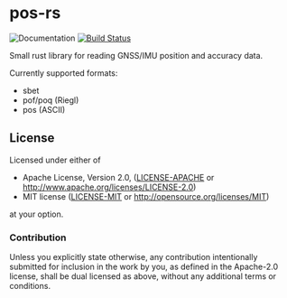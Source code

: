 # pos-rs

![Documentation](https://docs.rs/pos/badge.svg)
[![Build Status](https://travis-ci.org/gadomski/pos-rs.svg?branch=master)](https://travis-ci.org/gadomski/pos-rs)

Small rust library for reading GNSS/IMU position and accuracy data.

Currently supported formats:

- sbet
- pof/poq (Riegl)
- pos (ASCII)

## License

Licensed under either of

 * Apache License, Version 2.0, ([LICENSE-APACHE](LICENSE-APACHE) or http://www.apache.org/licenses/LICENSE-2.0)
 * MIT license ([LICENSE-MIT](LICENSE-MIT) or http://opensource.org/licenses/MIT)

at your option.

### Contribution

Unless you explicitly state otherwise, any contribution intentionally
submitted for inclusion in the work by you, as defined in the Apache-2.0
license, shall be dual licensed as above, without any additional terms or
conditions.
